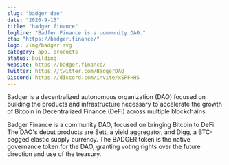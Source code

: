 ```yaml
---
slug: "badger dao"
date: "2020-9-15"
title: "badger finance"
logline: "Badfer Finance is a community DAO."
cta: "https://badger.finance/"
logo: /img/badger.svg
category: app, products 
status: building
Website: https://badger.finance/
Twitter: https://twitter.com/BadgerDAO
Discord: https://discord.com/invite/xSPFHHS
---
```


Badger is a decentralized autonomous organization (DAO) focused on building the products and infrastructure necessary to accelerate the growth of Bitcoin in Decentralized Finance (DeFi) across multiple blockchains. 

Badger Finance is a community DAO, focused on bringing Bitcoin to DeFi.  The DAO's debut products are Sett, a yield aggregator, and Digg, a BTC-pegged elastic supply currency. The BADGER token is the native governance token for the DAO, granting voting rights over the future direction and use of the treasury. 

